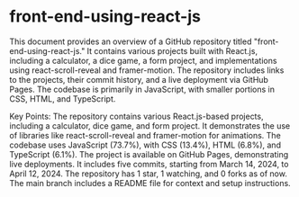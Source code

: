 # front-end-using-react-js
This document provides an overview of a GitHub repository titled "front-end-using-react-js." It contains various projects built with React.js, including a calculator, a dice game, a form project, and implementations using react-scroll-reveal and framer-motion. The repository includes links to the projects, their commit history, and a live deployment via GitHub Pages. The codebase is primarily in JavaScript, with smaller portions in CSS, HTML, and TypeScript.

Key Points:
The repository contains various React.js-based projects, including a calculator, dice game, and form project.
It demonstrates the use of libraries like react-scroll-reveal and framer-motion for animations.
The codebase uses JavaScript (73.7%), with CSS (13.4%), HTML (6.8%), and TypeScript (6.1%).
The project is available on GitHub Pages, demonstrating live deployments.
It includes five commits, starting from March 14, 2024, to April 12, 2024.
The repository has 1 star, 1 watching, and 0 forks as of now.
The main branch includes a README file for context and setup instructions.
